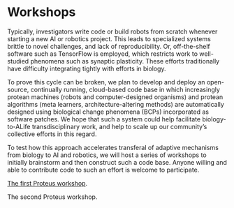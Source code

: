 # Workshops

Typically, investigators write code or build robots from scratch
whenever starting a new AI or robotics project.
This leads to specialized systems
brittle to novel challenges, and lack of reproducibility.
Or, off-the-shelf software such as TensorFlow is employed, which restricts
work to well-studied phenomena such as synaptic plasticity.
These efforts traditionally have difficulty integrating tightly with efforts in biology. 

To prove this cycle can be broken, we plan to develop and deploy an open-source, continually running, cloud-based code base in which increasingly protean machines (robots and computer-designed organisms) and protean algorithms (meta learners, architecture-altering methods) are automatically designed using biological change phenomena (BCPs) incorporated as software patches. We hope that such a system could help facilitate biology-to-ALife transdisciplinary work, and help to scale up our community’s collective efforts in this regard. 

To test how this approach accelerates transferal of
adaptive mechanisms from biology to AI and robotics, we will host a series of workshops to initially brainstorm and then construct such a code base. Anyone willing and able to contribute code to such an effort is welcome to participate.

[The first Proteus workshop](workshop1.md).

The second Proteus workshop.
